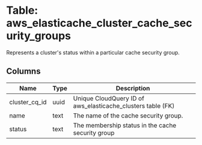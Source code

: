 
# Table: aws_elasticache_cluster_cache_security_groups
Represents a cluster's status within a particular cache security group.
## Columns
| Name        | Type           | Description  |
| ------------- | ------------- | -----  |
|cluster_cq_id|uuid|Unique CloudQuery ID of aws_elasticache_clusters table (FK)|
|name|text|The name of the cache security group.|
|status|text|The membership status in the cache security group|
